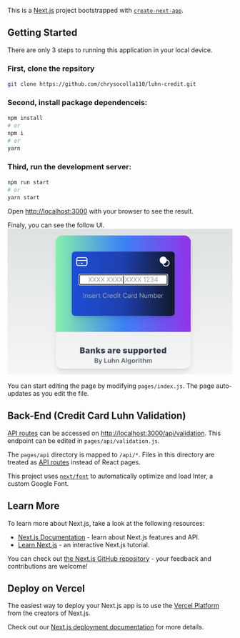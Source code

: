 This is a [Next.js](https://nextjs.org/) project bootstrapped with [`create-next-app`](https://github.com/vercel/next.js/tree/canary/packages/create-next-app).

## Getting Started

There are only 3 steps to running this application in your local device.

### First, clone the repsitory

```bash
git clone https://github.com/chrysocolla110/luhn-credit.git
```

### Second, install package dependenceis:
```bash
npm install
# or
npm i
# or
yarn

```

### Third, run the development server:

```bash
npm run start
# or
yarn start
```


Open [http://localhost:3000](http://localhost:3000) with your browser to see the result.

Finaly, you can see the follow UI.
![Figure 1-1](./src/utils/Screenshot_1.jpg "Figure 1-1")

You can start editing the page by modifying `pages/index.js`. The page auto-updates as you edit the file.

## Back-End (Credit Card Luhn Validation)

[API routes](https://nextjs.org/docs/api-routes/introduction) can be accessed on [http://localhost:3000/api/validation](http://localhost:3000/api/validation). 
This endpoint can be edited in `pages/api/validation.js`.

The `pages/api` directory is mapped to `/api/*`. Files in this directory are treated as [API routes](https://nextjs.org/docs/api-routes/introduction) instead of React pages.

This project uses [`next/font`](https://nextjs.org/docs/basic-features/font-optimization) to automatically optimize and load Inter, a custom Google Font.

## Learn More

To learn more about Next.js, take a look at the following resources:

- [Next.js Documentation](https://nextjs.org/docs) - learn about Next.js features and API.
- [Learn Next.js](https://nextjs.org/learn) - an interactive Next.js tutorial.

You can check out [the Next.js GitHub repository](https://github.com/vercel/next.js/) - your feedback and contributions are welcome!

## Deploy on Vercel

The easiest way to deploy your Next.js app is to use the [Vercel Platform](https://vercel.com/new?utm_medium=default-template&filter=next.js&utm_source=create-next-app&utm_campaign=create-next-app-readme) from the creators of Next.js.

Check out our [Next.js deployment documentation](https://nextjs.org/docs/deployment) for more details.
